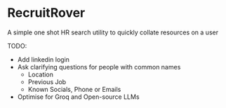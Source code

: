 # RecruitRover
A simple one shot HR search utility to quickly collate resources on a user


TODO:
- Add linkedin login
- Ask clarifying questions for people with common names
    - Location
    - Previous Job
    - Known Socials, Phone or Emails
- Optimise for Groq and Open-source LLMs
